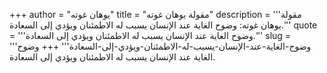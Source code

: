 +++
author = "يوهان غوته"
title = "مقولة يوهان غوته"
description = '''مقولة يوهان غوته: وضوح الغاية عند الإنسان يسبب له الاطمئنان ويؤدي إلى السعادة.'''
quote = '''وضوح الغاية عند الإنسان يسبب له الاطمئنان ويؤدي إلى السعادة.'''
slug = '''وضوح-الغاية-عند-الإنسان-يسبب-له-الاطمئنان-ويؤدي-إلى-السعادة'''
+++
وضوح الغاية عند الإنسان يسبب له الاطمئنان ويؤدي إلى السعادة.
